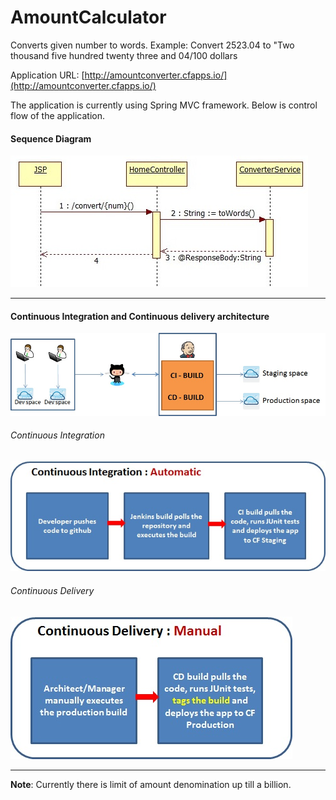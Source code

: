 AmountCalculator
================

Converts given number to words. Example: Convert 2523.04 to "Two thousand five hundred twenty three and 04/100 dollars

Application URL: [http://amountconverter.cfapps.io/](http://amountconverter.cfapps.io/) 

The application is currently using Spring MVC framework. 
Below is control flow of the application.

#### Sequence Diagram
![Sequence Diagram](docs/seq.jpg)

---

#### Continuous Integration and Continuous delivery architecture
![Architecture Diagram](docs/arch.jpg)

###### Continuous Integration
![CI Diagram](docs/ci.jpg)

###### Continuous Delivery
![CD Diagram](docs/cd.jpg)

---

**Note**: Currently there is limit of amount denomination up till a billion.